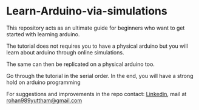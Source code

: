 # Learn-Arduino-via-simulations
This repository acts as an ultimate guide for beginners who want to get started with learning arduino.

The tutorial does not requires you to have a physical arduino but you will learn about arduino through online simulations.

The same can then be replicated on a physical arduino too.

Go through the tutorial in the serial order.
In the end, you will have a strong hold on arduino programming

For suggestions and improvements in the repo contact:
[Linkedin](https://www.linkedin.com/in/rohanyuttham/), mail at rohan989yuttham@gmail.com

